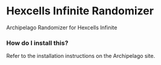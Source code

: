 # Hexcells Infinite Randomizer
Archipelago Randomizer for Hexcells Infinite

### How do I install this?
Refer to the installation instructions on the Archipelago site.
